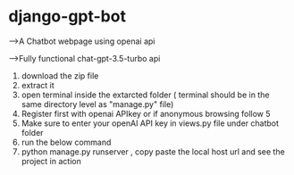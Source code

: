 # django-gpt-bot
-->A Chatbot webpage using openai api

-->Fully functional chat-gpt-3.5-turbo api

1. download the zip file
2. extract it 
3. open terminal inside the extarcted folder ( terminal should be in the same directory level as "manage.py" file)
4. Register first with openai APIkey or if anonymous browsing follow 5
5. Make sure to enter your openAI API key in views.py file under chatbot folder
6. run the below command
7. python manage.py runserver , copy paste the local host url and see the project in action
